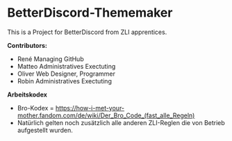 # **BetterDiscord-Thememaker**

This is a Project for BetterDiscord from ZLI apprentices.

**Contributors:**

- René      Managing GitHub
- Matteo    Administratives Exectuting
- Oliver    Web Designer, Programmer
- Robin     Administratives Exectuting

**Arbeitskodex**

- Bro-Kodex = https://how-i-met-your-mother.fandom.com/de/wiki/Der_Bro_Code_(fast_alle_Regeln)
- Natürlich gelten noch zusätzlich alle anderen ZLI-Reglen die von Betrieb aufgestellt wurden.
